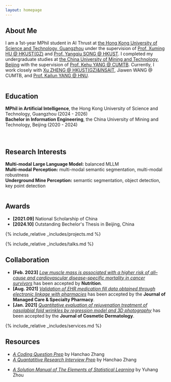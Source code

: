 ```yaml
---
layout: homepage
---
```


## About Me

<!-- I'm a <a href="https://med.nyu.edu/departments-institutes/population-health/divisions-sections-centers/biostatistics/" target="_blank"> Statistics</a> Ph.D. candidate at <a href="https://www.nyu.edu/" target="_blank"> New York University</a>, -->
I am a 1st-year MPhil student in AI Thrust at <a href="https://www.hkust-gz.edu.cn/" target="_blank"> the Hong Kong University of Science and Technology, Guangzhou</a> under the supervision of <a href="https://xuminghu.github.io/" target="_blank"> Prof. Xuming HU @ HKUST(GZ)</a> and <a href="https://www.cse.ust.hk/~yqsong/" target="_blank"> Prof. Yangqiu SONG @ HKUST</a>. I completed my undergraduate studies at <a href="https://www.cumtb.edu.cn/" target="_blank"> the China University of Mining and Technology, Beijing</a> with the supervision of <a href="https://scholar.google.cz/citations?user=NKdKU88AAAAJ&hl=zh-CN" target="_blank"> Prof. Kehu YANG @ CUMTB</a>. Currently, I work closely with <a href="https://zhengxujosh.github.io/" target="_blank">Xu ZHENG @ HKUST(GZ)&INSAIT</a>, Jiawen WANG @ CUMTB, and <a href="https://yangkailun.com/" target="_blank"> Prof. Kailun YANG @ HNU</a>. 


<div style="display: flex; flex-wrap: wrap; gap: 20px;">
  <div style="flex: 1; min-width: 300px;">
    <h2>Education</h2>
    <ul style="list-style: none; padding-left: 0;">
      <li><i class="fas fa-graduation-cap"></i> <strong>MPhil in Artificial Intelligence</strong>, the Hong Kong University of Science and Technology, Guangzhou (2024 - 2026)</li>
      <li><i class="fas fa-graduation-cap"></i> <strong>Bachelor in Information Engineering</strong>, the China University of Mining and Technology, Beijing (2020 - 2024)</li>
    </ul>
  </div>

  <div style="flex: 1; min-width: 300px;">
    <h2>Research Interests</h2>
    <ul style="list-style: none; padding-left: 0;">
      <li><strong>Multi-modal Large Language Model:</strong> balanced MLLM</li>
      <li><strong>Multi-modal Perception:</strong>  multi-modal semantic segmentation, multi-modal robustness</li>
      <li><strong>Underground Mine Perception:</strong> semantic segmentation, object detection, key point detection</li>
    </ul>
  </div>
</div>


## Awards
- **[2021.09]** National Scholarship of China
- **[2024.10]** Outstanding Bechelor's Thesis in Beijing, China


<!-- {% include_relative _includes/publications.md %} -->

{% include_relative _includes/projects.md %}

{% include_relative _includes/talks.md %}







## Collaboration

<!-- - **[Feb. 2020]** Our paper about incremental learning is accepted to CVPR 2020.
- **[Feb. 2020]** We will host the ACM Multimedia Asia 2020 conference in Singapore!
- **[Sept. 2019]** Our paper about few-shot learning is accepted to NeurIPS 2019. -->
- **[Feb. 2023]** <a href="https://www.sciencedirect.com/science/article/pii/S089990072200346X" target="_blank">*Low muscle mass is associated with a higher risk of all–cause and cardiovascular disease–specific mortality in cancer survivors*</a> has been accepted by **Nutrition**. 
- **[Aug. 2021]** <a href="https://www.jmcp.org/doi/full/10.18553/jmcp.2021.27.10.1482" target="_blank">*Validation of EHR medication fill data obtained through electronic linkage with pharmacies*</a> has been accepted by the **Journal of Managed Care & Specialty Pharmacy**.
- **[Jan. 2021]** <a href="https://onlinelibrary.wiley.com/doi/abs/10.1111/jocd.13486" target="_blank">*Quantitative evaluation of rejuvenation treatment of nasolabial fold wrinkles by regression model and 3D photography*</a> has been accepted by the **Journal of Cosmetic Dermatology**.


{% include_relative _includes/services.md %}


## Resources
- <a href="https://github.com/Hanchao-Zhang/LeetCode-Prep/blob/main/main.pdf" target="_blank">*A Coding Question Prep*</a> by Hanchao Zhang
- <a href="https://github.com/Hanchao-Zhang/LeetQuant-Note/blob/main/Prep/Quant%20Research.pdf" target="_blank">*A Quantatitive Research Interview Prep*</a> by Hanchao Zhang
<!-- https://yuhangzhou88.github.io/ESL_Solution/  -->
- <a href="https://yuhangzhou88.github.io/ESL_Solution/" target="_blank">*A Solution Manual of The Elements of Statistical Learning*</a> by Yuhang Zhou
